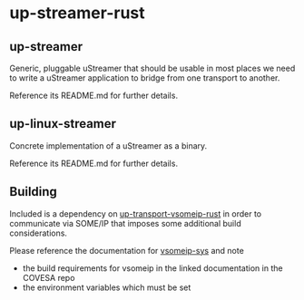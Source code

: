 # up-streamer-rust

## up-streamer

Generic, pluggable uStreamer that should be usable in most places we need
to write a uStreamer application to bridge from one transport to another.

Reference its README.md for further details.

## up-linux-streamer

Concrete implementation of a uStreamer as a binary.

Reference its README.md for further details.

## Building

Included is a dependency on [up-transport-vsomeip-rust](https://github.com/eclipse-uprotocol/up-transport-vsomeip-rust) in order to communicate via SOME/IP that imposes some additional build considerations.

Please reference the documentation for [vsomeip-sys](https://github.com/eclipse-uprotocol/up-transport-vsomeip-rust/tree/main/vsomeip-sys) and note
* the build requirements for vsomeip in the linked documentation in the COVESA repo
* the environment variables which must be set

